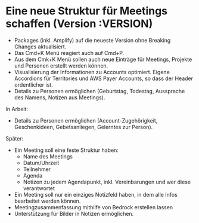 # Eine neue Struktur für Meetings schaffen (Version :VERSION)

- Packages (inkl. Amplify) auf die neueste Version ohne Breaking Changes aktualisiert.
- Das Cmd+K Menü reagiert auch auf Cmd+P.
- Aus dem Cmk+K Menü sollen auch neue Einträge für Meetings, Projekte und Personen erstellt werden können.
- Visualisierung der Informationen zu Accounts optimiert. Eigene Accordions für Territories und AWS Payer Accounts, so dass der Header ordentlicher ist.
- Details zu Personen ermöglichen (Geburtstag, Todestag, Aussprache des Namens, Notizen aus Meetings).

In Arbeit:

- Details zu Personen ermöglichen (Account-Zugehörigkeit, Geschenkideen, Gebetsanliegen, Gelerntes zur Person).

Später:

- Ein Meeting soll eine feste Struktur haben:
  - Name des Meetings
  - Datum/Uhrzeit
  - Teilnehmer
  - Agenda
  - Notizen zu jedem Agendapunkt, inkl. Vereinbarungen und wer diese verantwortet
- Ein Meeting soll nur ein einziges Notizfeld haben, in dem alle Infos bearbeitet werden können.
- Meetingzusammenfassung mithilfe von Bedrock erstellen lassen
- Unterstützung für Bilder in Notizen ermöglichen.
